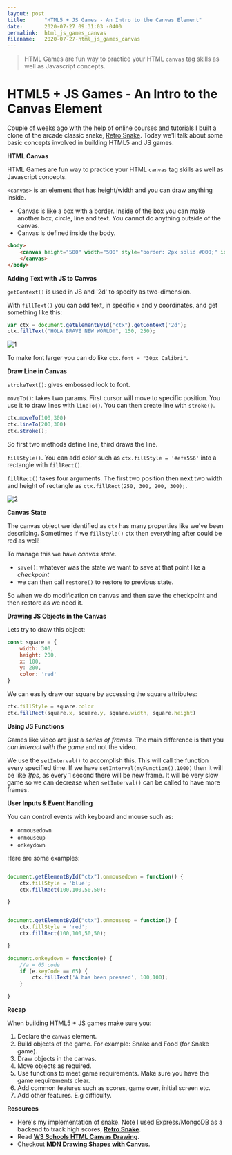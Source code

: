 ```yaml
---
layout: post
title:      "HTML5 + JS Games - An Intro to the Canvas Element"
date:       2020-07-27 09:31:03 -0400
permalink:  html_js_games_canvas
filename:   2020-07-27-html_js_games_canvas
---
```


> HTML Games are fun way to practice your HTML `canvas` tag skills as well as Javascript concepts.

# HTML5 + JS Games - An Intro to the Canvas Element

Couple of weeks ago with the help of online courses and tutorials I built a clone of the arcade classic snake, [Retro Snake](http://fbohz.com/html5_games/retro_snake.html). Today we'll talk about some basic concepts involved in building HTML5 and JS games.

**HTML Canvas**

HTML Games are fun way to practice your HTML `canvas` tag skills as well as Javascript concepts.

`<canvas>` is an element that has height/width and you can draw anything inside.
- Canvas is like a box with a border. Inside of the box you can make another box, circle, line and text. You cannot do anything outside of the canvas. 
- Canvas is defined inside the body.

```html
<body>
    <canvas height="500" width="500" style="border: 2px solid #000;" id="ctx">
    </canvas>
</body>
```

**Adding Text with JS to Canvas**

`getContext()` is used in JS and '2d' to specify as two-dimension.

With `fillText()` you can add text, in specific x and y coordinates, and get something like this:

```js
var ctx = document.getElementById("ctx").getContext('2d');
ctx.fillText("HOLA BRAVE NEW WORLD!", 150, 250);
```

![1](https://user-images.githubusercontent.com/15071636/81889102-61502080-9568-11ea-952c-96daee4d9c55.png)

To make font larger you can do like `ctx.font = "30px Calibri"`.


**Draw Line in Canvas**

`strokeText()`: gives embossed look to font.

`moveTo()`: takes two params. First cursor will move to specific position. You use it to draw lines with `lineTo()`. You can then create line with `stroke()`. 

```js
ctx.moveTo(100,300)
ctx.lineTo(200,300)
ctx.stroke();
```

So first two methods define line, third draws the line.

`fillStyle()`. You can add color such as `ctx.fillStyle = '#efa556'` into a rectangle with `fillRect()`.

`fillRect()` takes four arguments. The first two position then next two width and height of rectangle as `ctx.fillRect(250, 300, 200, 300);`.

![2](https://user-images.githubusercontent.com/15071636/81889930-57c7b800-956a-11ea-9b2a-66d24fb86c55.png)

**Canvas State**

The canvas object we identified as `ctx` has many properties like we've been describing. Sometimes if we `fillStyle()` ctx then everything after could be red as well! 

To manage this we have *canvas state*. 

- `save()`: whatever was the state we want to save at that point like a *checkpoint*
- we can then call `restore()` to restore to previous state.

So when we do modification on canvas and then save the checkpoint and then restore as we need it.

**Drawing JS Objects in the Canvas**

Lets try to draw this object:

```js
const square = {
    width: 300,
    height: 200,
    x: 100,
    y: 200,
    color: 'red'
}

```

We can easily draw our square by accessing the square attributes:

```js
ctx.fillStyle = square.color
ctx.fillRect(square.x, square.y, square.width, square.height)
```

**Using JS Functions**

Games like video are just a *series of frames*. The main difference is that you *can interact with the game* and not the video.

We use the `setInterval()` to accomplish this. This will call the function every specified time. If we have `setInterval(myFunction(),1000)` then it will be like *1fps*, as every 1 second there will be new frame. It will be very slow game so we can decrease when `setInterval()` can be called to have more frames.

**User Inputs & Event Handling**

You can control events with keyboard and mouse such as:

- `onmousedown`
- `onmouseup`
- `onkeydown`

Here are some examples:

```js

document.getElementById("ctx").onmousedown = function() {
    ctx.fillStyle = 'blue';
    ctx.fillRect(100,100,50,50);

}


document.getElementById("ctx").onmouseup = function() {
    ctx.fillStyle = 'red';
    ctx.fillRect(100,100,50,50);

}

document.onkeydown = function(e) {
    //a = 65 code
    if (e.keyCode == 65) {
        ctx.fillText('A has been pressed', 100,100);
    }

}
```

**Recap**

When building HTML5 + JS games make sure you:

1. Declare the `canvas` element.
2. Build objects of the game. For example: Snake and Food (for Snake game). 
3. Draw objects in the canvas.
4. Move objects as required.
5. Use functions to meet game requirements. Make sure you have the game requirements clear.
6. Add common features such as scores, game over, initial screen etc.
7. Add other features. E.g difficulty.

**Resources**

- Here's my implementation of snake. Note I used Express/MongoDB as a backend to track high scores, [<b>Retro Snake</b>](http://fbohz.com/html5_games/retro_snake.html).
- Read [<b>W3 Schools HTML Canvas Drawing</b>](https://www.w3schools.com/graphics/canvas_drawing.asp).
- Checkout [<b>MDN Drawing Shapes with Canvas</b>](https://developer.mozilla.org/en-US/docs/Web/API/Canvas_API/Tutorial/Drawing_shapes).